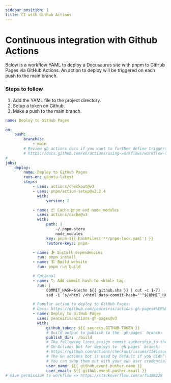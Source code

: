 ```yaml
---
sidebar_position: 1
title: CI with Github Actions
---
```


# Continuous integration with Github Actions

Below is a workflow YAML to deploy a Docusaurus site with pnpm to GitHub Pages via GitHub Actions. An action to deploy will be triggered on each push to the main branch.

### Steps to follow

1. Add the YAML file to the project directory.
2. Setup a token on Github.
3. Make a push to the main branch.

```yaml title="./.github/workflows/deploy.yml"
name: Deploy to GitHub Pages

on:
    push:
        branches:
            - main
        # Review gh actions docs if you want to further define triggers, paths, etc
        # https://docs.github.com/en/actions/using-workflows/workflow-syntax-for-github-actions#on
#
jobs:
    deploy:
        name: Deploy to GitHub Pages
        runs-on: ubuntu-latest
        steps:
            - uses: actions/checkout@v3
            - uses: pnpm/action-setup@v2.2.4
              with:
                  version: 7

            - name: 📦 Cache pnpm and node_modules
              uses: actions/cache@v3
              with:
                  path: |
                      ~/.pnpm-store
                      node_modules
                  key: pnpm-${{ hashFiles('**/pnpm-lock.yaml') }}
                  restore-keys: pnpm-

            - name: 🗜️ Install dependencies
              run: pnpm install
            - name: 🏗 Build website
              run: pnpm run build

            # Optional
            - name: ️🏷 Add commit hash to <html> tag
              run: |
                  COMMIT_HASH=$(echo ${{ github.sha }} | cut -c 1-7)
                  sed -i 's/<html /<html data-commit-hash="'"$COMMIT_HASH"'" /' ./build/index.html

            # Popular action to deploy to GitHub Pages:
            # Docs: https://github.com/peaceiris/actions-gh-pages#%EF%B8%8F-docusaurus
            - name: Deploy to GitHub Pages
              uses: peaceiris/actions-gh-pages@v3
              with:
                  github_token: ${{ secrets.GITHUB_TOKEN }}
                  # Build output to publish to the `gh-pages` branch:
                  publish_dir: ./build
                  # The following lines assign commit authorship to the official
                  # GH-Actions bot for deploys to `gh-pages` branch:
                  # https://github.com/actions/checkout/issues/13#issuecomment-724415212
                  # The GH actions bot is used by default if you didn't specify the two fields.
                  # You can swap them out with your own user credentials.
                  user_name: ${{ github.event.pusher.name }}
                  user_email: ${{ github.event.pusher.email }}
# Give permission to workflow => https://stackoverflow.com/a/75308228
```
